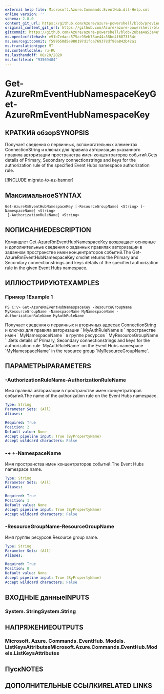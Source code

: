 ```yaml
---
external help file: Microsoft.Azure.Commands.EventHub.dll-Help.xml
online version: ''
schema: 2.0.0
content_git_url: https://github.com/Azure/azure-powershell/blob/preview/src/ResourceManager/EventHub/Commands.EventHub/help/Get-AzureRmEventHubNamespaceKey.md
original_content_git_url: https://github.com/Azure/azure-powershell/blob/preview/src/ResourceManager/EventHub/Commands.EventHub/help/Get-AzureRmEventHubNamespaceKey.md
gitcommit: https://github.com/Azure/azure-powershell/blob/28baa4a53a4efceb1197c032a8db08e199f0858d
ms.openlocfilehash: e91b7edacc575ac98eb78ae44c88be4f6873f34c
ms.sourcegitcommit: f599b50d5e980197d1fca769378df90a842b42a1
ms.translationtype: MT
ms.contentlocale: ru-RU
ms.lasthandoff: 08/20/2020
ms.locfileid: "93569484"
---
```

# <span data-ttu-id="c42a0-101">Get-AzureRmEventHubNamespaceKey</span><span class="sxs-lookup"><span data-stu-id="c42a0-101">Get-AzureRmEventHubNamespaceKey</span></span>

## <span data-ttu-id="c42a0-102">КРАТКИй обзор</span><span class="sxs-lookup"><span data-stu-id="c42a0-102">SYNOPSIS</span></span>
<span data-ttu-id="c42a0-103">Получает сведения о первичных, вспомогательных элементах ConnectionString и ключах для правила авторизации указанного правила авторизации пространства имен концентраторов событий.</span><span class="sxs-lookup"><span data-stu-id="c42a0-103">Gets details of Primary, Secondary connectionstrings and keys for the authorization rule of the specified Event Hubs namespace authorization rule.</span></span>

[!INCLUDE [migrate-to-az-banner](../../includes/migrate-to-az-banner.md)]

## <span data-ttu-id="c42a0-104">Максимальное</span><span class="sxs-lookup"><span data-stu-id="c42a0-104">SYNTAX</span></span>

```
Get-AzureRmEventHubNamespaceKey [-ResourceGroupName] <String> [-NamespaceName] <String>
 [-AuthorizationRuleName] <String>
```

## <span data-ttu-id="c42a0-105">NОПИСАНИЕ</span><span class="sxs-lookup"><span data-stu-id="c42a0-105">DESCRIPTION</span></span>
<span data-ttu-id="c42a0-106">Командлет Get-AzureRmEventHubNamespaceKey возвращает основные и дополнительные сведения о заданных правилах авторизации в заданном пространстве имен концентраторов событий.</span><span class="sxs-lookup"><span data-stu-id="c42a0-106">The Get-AzureRmEventHubNamespaceKey cmdlet returns the Primary and Secondary connectionstrings and keys details of the specified authorization rule in the given Event Hubs namespace.</span></span>

## <span data-ttu-id="c42a0-107">ИЛЛЮСТРИРУЮТ</span><span class="sxs-lookup"><span data-stu-id="c42a0-107">EXAMPLES</span></span>

### <span data-ttu-id="c42a0-108">Пример 1</span><span class="sxs-lookup"><span data-stu-id="c42a0-108">Example 1</span></span>
```
PS C:\> Get-AzureRmEventHubNamespaceKey -ResourceGroupName MyResourceGroupName -NamespaceName MyNamespaceName -AuthorizationRuleName MyAuthRuleName
```

<span data-ttu-id="c42a0-109">Получает сведения о первичных и вторичных адресах ConnectionString и ключах для правила авторизации \` MyAuthRuleName в \` пространстве имен \` MyNamespaceName \` в группе ресурсов \` MyResourceGroupName \` .</span><span class="sxs-lookup"><span data-stu-id="c42a0-109">Gets details of Primary, Secondary connectionstrings and keys for the authorization rule \`MyAuthRuleName\` on the Event Hubs namespace \`MyNamespaceName\` in the resource group \`MyResourceGroupName\`.</span></span>

## <span data-ttu-id="c42a0-110">ПАРАМЕТРЫ</span><span class="sxs-lookup"><span data-stu-id="c42a0-110">PARAMETERS</span></span>

### <span data-ttu-id="c42a0-111">-AuthorizationRuleName</span><span class="sxs-lookup"><span data-stu-id="c42a0-111">-AuthorizationRuleName</span></span>
<span data-ttu-id="c42a0-112">Имя правила авторизации в пространстве имен концентраторов событий.</span><span class="sxs-lookup"><span data-stu-id="c42a0-112">The name of the authorization rule on the Event Hubs namespace.</span></span>

```yaml
Type: String
Parameter Sets: (All)
Aliases: 

Required: True
Position: 2
Default value: None
Accept pipeline input: True (ByPropertyName)
Accept wildcard characters: False
```

### <span data-ttu-id="c42a0-113">-+ +</span><span class="sxs-lookup"><span data-stu-id="c42a0-113">-NamespaceName</span></span>
<span data-ttu-id="c42a0-114">Имя пространства имен концентраторов событий.</span><span class="sxs-lookup"><span data-stu-id="c42a0-114">The Event Hubs namespace name.</span></span>

```yaml
Type: String
Parameter Sets: (All)
Aliases: 

Required: True
Position: 1
Default value: None
Accept pipeline input: True (ByPropertyName)
Accept wildcard characters: False
```

### <span data-ttu-id="c42a0-115">-ResourceGroupName</span><span class="sxs-lookup"><span data-stu-id="c42a0-115">-ResourceGroupName</span></span>
<span data-ttu-id="c42a0-116">Имя группы ресурсов.</span><span class="sxs-lookup"><span data-stu-id="c42a0-116">Resource group name.</span></span>

```yaml
Type: String
Parameter Sets: (All)
Aliases: 

Required: True
Position: 0
Default value: None
Accept pipeline input: True (ByPropertyName)
Accept wildcard characters: False
```

## <span data-ttu-id="c42a0-117">ВХОДНЫЕ данные</span><span class="sxs-lookup"><span data-stu-id="c42a0-117">INPUTS</span></span>

### <span data-ttu-id="c42a0-118">System. String</span><span class="sxs-lookup"><span data-stu-id="c42a0-118">System.String</span></span>

## <span data-ttu-id="c42a0-119">НАПРЯЖЕНИЕ</span><span class="sxs-lookup"><span data-stu-id="c42a0-119">OUTPUTS</span></span>

### <span data-ttu-id="c42a0-120">Microsoft. Azure. Commands. EventHub. Models. ListKeysAttributes</span><span class="sxs-lookup"><span data-stu-id="c42a0-120">Microsoft.Azure.Commands.EventHub.Models.ListKeysAttributes</span></span>

## <span data-ttu-id="c42a0-121">Пуск</span><span class="sxs-lookup"><span data-stu-id="c42a0-121">NOTES</span></span>

## <span data-ttu-id="c42a0-122">ДОПОЛНИТЕЛЬНЫЕ ССЫЛКИ</span><span class="sxs-lookup"><span data-stu-id="c42a0-122">RELATED LINKS</span></span>

